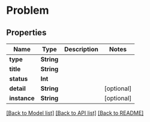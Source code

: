 # Problem

## Properties
Name | Type | Description | Notes
------------ | ------------- | ------------- | -------------
**type** | **String** |  | 
**title** | **String** |  | 
**status** | **Int** |  | 
**detail** | **String** |  | [optional] 
**instance** | **String** |  | [optional] 

[[Back to Model list]](../README.md#documentation-for-models) [[Back to API list]](../README.md#documentation-for-api-endpoints) [[Back to README]](../README.md)


